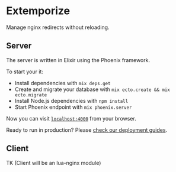 # Extemporize
Manage nginx redirects without reloading.

## Server
The server is written in Elixir using the Phoenix framework.

To start your it:

  * Install dependencies with `mix deps.get`
  * Create and migrate your database with `mix ecto.create && mix ecto.migrate`
  * Install Node.js dependencies with `npm install`
  * Start Phoenix endpoint with `mix phoenix.server`

Now you can visit [`localhost:4000`](http://localhost:4000) from your browser.

Ready to run in production? Please [check our deployment guides](http://www.phoenixframework.org/docs/deployment).

## Client

TK (Client will be an lua-nginx module)

